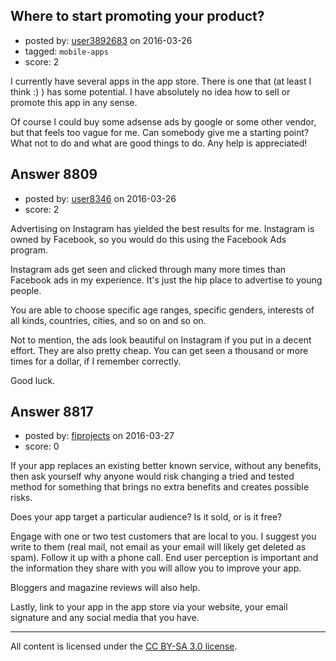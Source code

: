 ## Where to start promoting your product?

- posted by: [user3892683](https://stackexchange.com/users/4819379/user3892683) on 2016-03-26
- tagged: `mobile-apps`
- score: 2

<p>I currently have several apps in the app store. There is one that (at least I think :) ) has some potential. I have absolutely no idea how to sell or promote this app in any sense. </p>

<p>Of course I could buy some adsense ads by google or some other vendor, but that feels too vague for me. Can somebody give me a starting point? What not to do and what are good things to do. Any help is appreciated!</p>



## Answer 8809

- posted by: [user8346](https://stackexchange.com/users/8123004/user8346) on 2016-03-26
- score: 2

<p>Advertising on Instagram has yielded the best results for me. Instagram is owned by Facebook, so you would do this using the Facebook Ads program.</p>

<p>Instagram ads get seen and clicked through many more times than Facebook ads in my experience. It's just the hip place to advertise to young people.</p>

<p>You are able to choose specific age ranges, specific genders, interests of all kinds, countries, cities, and so on and so on.</p>

<p>Not to mention, the ads look beautiful on Instagram if you put in a decent effort. They are also pretty cheap. You can get seen a thousand or more times for a dollar, if I remember correctly. </p>

<p>Good luck.</p>



## Answer 8817

- posted by: [fiprojects](https://stackexchange.com/users/5370155/fiprojects) on 2016-03-27
- score: 0

<p>If your app replaces an existing better known service, without any benefits, then ask yourself why anyone would risk changing a tried and tested method for something that brings no extra benefits and creates possible risks.</p>

<p>Does your app target a particular audience? Is it sold, or is it free? </p>

<p>Engage with one or two test customers that are local to you. I suggest you write to them (real mail, not email as your email will likely get deleted as spam). Follow it up with a phone call. End user perception is important and the information they share with you will allow you to improve your app.</p>

<p>Bloggers and magazine reviews will also help.</p>

<p>Lastly, link to your app in the app store via your website, your email signature and any social media that you have. </p>




---

All content is licensed under the [CC BY-SA 3.0 license](https://creativecommons.org/licenses/by-sa/3.0/).
